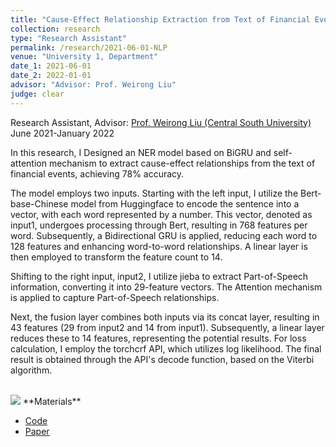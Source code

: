 ```yaml
---
title: "Cause-Effect Relationship Extraction from Text of Financial Events"
collection: research
type: "Research Assistant"
permalink: /research/2021-06-01-NLP
venue: "University 1, Department"
date_1: 2021-06-01
date_2: 2022-01-01
advisor: "Advisor: Prof. Weirong Liu"
judge: clear
---
```

<p>Research Assistant, Advisor: <a href="https://faculty.csu.edu.cn/liuweirong/en/index.htm">Prof. Weirong Liu (Central South University)</a> <br> June 2021-January 2022</p>
In this research, I Designed an NER model based on BiGRU and self-attention mechanism to extract cause-effect relationships from the text of financial events, achieving 78% accuracy.

The model employs two inputs. Starting with the left input, I utilize the Bert-base-Chinese model from Huggingface to encode the sentence into a vector, with each word represented by a number. This vector, denoted as input1, undergoes processing through Bert, resulting in 768 features per word. Subsequently, a Bidirectional GRU is applied, reducing each word to 128 features and enhancing word-to-word relationships. A linear layer is then employed to transform the feature count to 14.

Shifting to the right input, input2, I utilize jieba to extract Part-of-Speech information, converting it into 29-feature vectors. The Attention mechanism is applied to capture Part-of-Speech relationships.

Next, the fusion layer combines both inputs via its concat layer, resulting in 43 features (29 from input2 and 14 from input1). Subsequently, a linear layer reduces these to 14 features, representing the potential results. For loss calculation, I employ the torchcrf API, which utilizes log likelihood. The final result is obtained through the API's decode function, based on the Viterbi algorithm.

<br>
<img src='/images/NLP-arch-new.jpg'>
**Materials**
<ul>
<li><a href="https://github.com/JhengLu/Cause-Effect-Relation-Extraction-from-Text-of-Financial-Events">Code</a></li>
<li><a href="https://iopscience.iop.org/article/10.1088/1742-6596/2171/1/012001/meta">Paper</a></li>
</ul>
